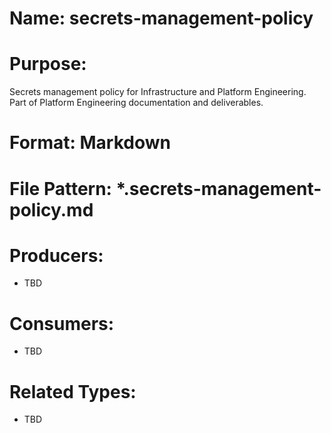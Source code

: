 # Name: secrets-management-policy

# Purpose:
Secrets management policy for Infrastructure and Platform Engineering. Part of Platform Engineering documentation and deliverables.

# Format: Markdown

# File Pattern: *.secrets-management-policy.md

# Producers:
- TBD

# Consumers:
- TBD

# Related Types:
- TBD

